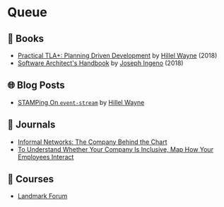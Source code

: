# Queue

## 📕 Books

* [Practical TLA+: Planning Driven Development](https://www.apress.com/us/book/9781484238288#aboutAuthors) by [Hillel Wayne](https://twitter.com/hillelogram) (2018)
* [Software Architect's Handbook](https://www.packtpub.com/application-development/software-architects-handbook) by [Joseph Ingeno](https://twitter.com/joeingeno) (2018)

## 🌐 Blog Posts

* [STAMPing On `event-stream`](https://www.hillelwayne.com/post/stamping-on-eventstream/) by [Hillel Wayne](https://twitter.com/hillelogram)

## 📰 Journals

* [Informal Networks: The Company Behind the Chart](https://hbr.org/1993/07/informal-networks-the-company-behind-the-chart)
* [To Understand Whether Your Company Is Inclusive, Map How Your Employees Interact](https://hbr.org/2017/07/to-understand-whether-your-company-is-inclusive-map-how-your-employees-interact)

## 🏫 Courses

* [Landmark Forum](https://www.landmarkworldwide.com/schedulestuition/tuitions/landmark-forum-tuitions)
